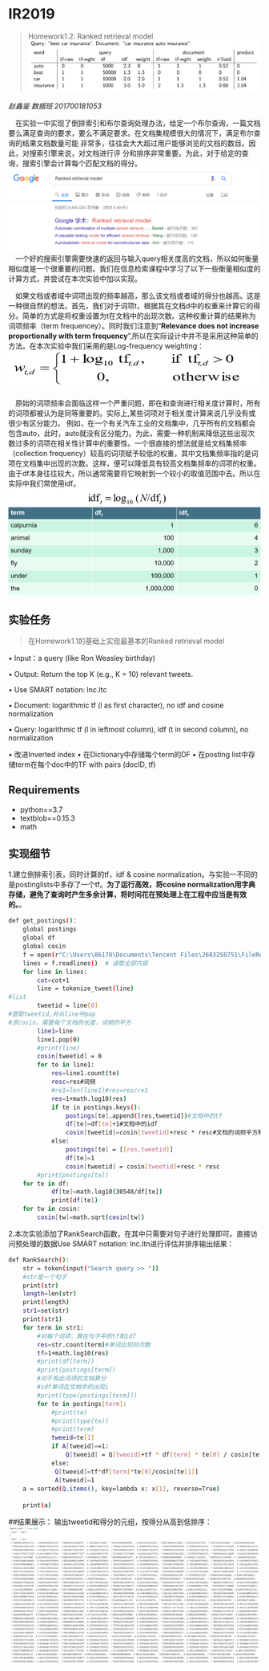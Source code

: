 # IR2019
>Homework1.2: Ranked retrieval model
![](./report_img/img1.png)

*赵鑫鉴 数据班 201700181053*

&emsp;在实验一中实现了倒排索引和布尔查询处理办法，给定一个布尔查询，一篇文档要么满足查询的要求，要么不满足要求。在文档集规模很大的情况下，满足布尔查询的结果文档数量可能 非常多，往往会大大超过用户能够浏览的文档的数目。因此，对搜索引擎来说，对文档进行评 分和排序非常重要。为此，对于给定的查询，搜索引擎会计算每个匹配文档的得分。
![](./report_img/img2.png)
&emsp;一个好的搜索引擎需要快速的返回与输入query相关度高的文档，所以如何衡量相似度是一个很重要的问题。我们在信息检索课程中学习了以下一些衡量相似度的计算方式，并尝试在本次实验中加以实现。

&emsp;如果文档或者域中词项出现的频率越高，那么该文档或者域的得分也越高。这是一种很自然的想法。首先，我们对于词项t，根据其在文档d中的权重来计算它的得分。简单的方式是将权重设置为t在文档中的出现次数。这种权重计算的结果称为词项频率（term frequencey）。同时我们注意到“**Relevance does not increase proportionally with term frequency**”,所以在实际设计中并不是采用这种简单的方法。在本次实验中我们采用的是Log-frequency weighting：
![](./report_img/img3.png)

&emsp;原始的词项频率会面临这样一个严重问题，即在和查询进行相关度计算时，所有的词项都被认为是同等重要的。实际上,某些词项对于相关度计算来说几乎没有或很少有区分能力。 例如，在一个有关汽车工业的文档集中，几乎所有的文档都会包含auto，此时，auto就没有区分能力。为此，需要一种机制来降低这些出现次数过多的词项在相关性计算中的重要性。一个很直接的想法就是给文档集频率（collection frequency）较高的词项赋予较低的权重，其中文档集频率指的是词项在文档集中出现的次数。这样，便可以降低具有较高文档集频率的词项的权重。由于df本身往往较大，所以通常需要将它映射到一个较小的取值范围中去。所以在实际中我们常使用idf。
![](./report_img/img6.png)
![](./report_img/img5.png)
## 实验任务
>在Homework1.1的基础上实现最基本的Ranked retrieval model 

• Input：a query (like Ron Weasley birthday) 

• Output: Return the top K (e.g., K = 10) relevant tweets. 

• Use SMART notation: lnc.ltc 

• Document: logarithmic tf (l as first character), no idf and cosine normalization 

• Query: logarithmic tf (l in leftmost column), idf (t in second column), no normalization 

• 改进Inverted index • 在Dictionary中存储每个term的DF • 在posting list中存储term在每个doc中的TF with pairs (docID, tf) 
## Requirements
+ python==3.7
+ textblob==0.15.3
+ math
## 实现细节
1.建立倒排索引表，同时计算的tf，idf & cosine normalization。与实验一不同的是postinglists中多存了一个tf。**为了运行高效，将cosine normalization用字典存储，避免了查询时产生多余计算，将时间花在预处理上在工程中应当是有效的。**。
```sh
def get_postings():
    global postings
    global df
    global cosin
    f = open(r"C:\Users\86178\Documents\Tencent Files\2683258751\FileRecv\tweets.txt")
    lines = f.readlines()  # 读取全部内容
    for line in lines:
        cot=cot+1
        line = tokenize_tweet(line)
#list
        tweetid = line[0]
#提取tweetid,并从line中pop
#求cosin，需要每个文档的长度，词频的平方
        line1=line
        line1.pop(0)
        #print(line)
        cosin[tweetid] = 0
        for te in line1:
            res=line1.count(te)
            resc=res#词频
            #re1=len(line1)#res=res/re1
            res=1+math.log10(res)
            if te in postings.keys():
                postings[te].append([res,tweetid])#文档中的tf
                df[te]=df[te]+1#文档中的idf
                cosin[tweetid]=cosin[tweetid]+resc * resc#文档的词频平方和
            else:
                postings[te] = [[res,tweetid]]
                df[te]=1
                cosin[tweetid] = cosin[tweetid]+resc * resc
        #print(postings[te])
    for te in df:
            df[te]=math.log10(30548/df[te])
            print(df[te])
    for tw in cosin:
        cosin[tw]=math.sqrt(cosin[tw])
```
2.本次实验添加了RankSearch函数，在其中只需要对句子进行处理即可。直接访问预处理的数据Use SMART notation: lnc.ltn进行评估并排序输出结果：
```sh
def RankSearch():
    str = token(input("Search query >> "))
    #str是一个句子
    print(str)
    length=len(str)
    print(length)
    str1=set(str)
    print(str1)
    for term in str1:
        #对每个词项，算在句子中的tf和idf
        res=str.count(term)#单词出现的次数
        tf=1+math.log10(res)
        #print(df[term])
        #print(postings[term])
        #对于有此词项的文档算分
        #idf单词在文档中的出现i
        #print(type(postings[term]))
        for te in postings[term]:
            #print(te)
            #print(type(te))
            #print(term)
            tweeid=te[1]
            if A[tweeid]==1:
                Q[tweeid] = Q[tweeid]+tf * df[term] * te[0] / cosin[te[1]]
            else:
             Q[tweeid]=tf*df[term]*te[0]/cosin[te[1]]
             A[tweeid]=1
    a = sorted(Q.items(), key=lambda x: x[1], reverse=True)

    print(a)

```
##结果展示：
输出tweetid和得分的元组，按得分从高到低排序：
![](./report_img/img7.png)









